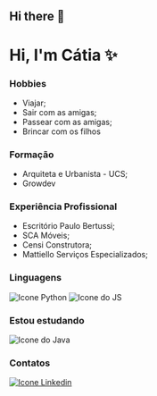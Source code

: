 ## Hi there 👋

<!--
**CatiaCanever/CatiaCanever** is a ✨ _special_ ✨ repository because its `README.md` (this file) appears on your GitHub profile.

Here are some ideas to get you started:

- 🔭 I’m currently working on ...
- 🌱 I’m currently learning ...
- 👯 I’m looking to collaborate on ...
- 🤔 I’m looking for help with ...
- 💬 Ask me about ...
- 📫 How to reach me: ...
- 😄 Pronouns: ...
- ⚡ Fun fact: ...
-->
# Hi, I'm Cátia ✨

### Hobbies
- Viajar;
- Sair com as amigas;
- Passear com as amigas;
- Brincar com os filhos


### Formação
- Arquiteta e Urbanista - UCS;
- Growdev


### Experiência Profissional
- Escritório Paulo Bertussi;
- SCA Móveis;
- Censi Construtora;
- Mattiello Serviços Especializados;


### Linguagens
![Icone Python](https://img.icons8.com/?size=50&id=YX03OUiHE3rz&format=png&color=000000)  ![Icone do JS](https://img.icons8.com/?size=50&id=39853&format=png&color=000000)


### Estou estudando
![Icone do Java](https://img.icons8.com/?size=50&id=2572&format=png&color=000000)


### Contatos
[![Icone Linkedin](https://img.icons8.com/?size=50&id=447&format=png&color=000000)](https://www.linkedin.com/in/c%C3%A1tia-canever-50a194153/)